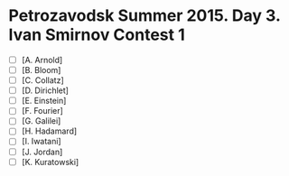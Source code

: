 # Petrozavodsk Summer 2015. Day 3. Ivan Smirnov Contest 1

+ [ ] [A. Arnold]
+ [ ] [B. Bloom]
+ [ ] [C. Collatz]
+ [ ] [D. Dirichlet]
+ [ ] [E. Einstein]
+ [ ] [F. Fourier]
+ [ ] [G. Galilei]
+ [ ] [H. Hadamard]
+ [ ] [I. Iwatani]
+ [ ] [J. Jordan]
+ [ ] [K. Kuratowski]